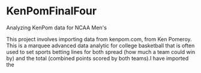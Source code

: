 # KenPomFinalFour
Analyzing KenPom data for NCAA Men's 

This project involves importing data from kenpom.com, from Ken Pomeroy. This is a marquee advanced data analytic for college basketball that is often used to set sports
betting lines for both spread (how much a team could win by) and the total (combined points scored by both teams).I have imported the 
